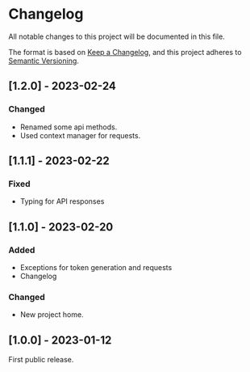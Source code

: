 # Changelog

All notable changes to this project will be documented in this file.

The format is based on [Keep a Changelog](https://keepachangelog.com/en/1.0.0/),
and this project adheres to [Semantic Versioning](https://semver.org/spec/v2.0.0.html).

## [1.2.0] - 2023-02-24

### Changed
 - Renamed some api methods.
 - Used context manager for requests. 

## [1.1.1] - 2023-02-22

### Fixed
 - Typing for API responses


## [1.1.0] - 2023-02-20

### Added
- Exceptions for token generation and requests
- Changelog

### Changed
 - New project home.
 
## [1.0.0] - 2023-01-12

First public release.
